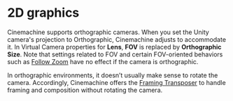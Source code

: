 # 2D graphics

Cinemachine supports orthographic cameras. When you set the Unity camera's projection to Orthographic, Cinemachine adjusts to accommodate it.  In Virtual Camera properties for __Lens__, __FOV__ is replaced by __Orthographic Size__.  Note that settings related to FOV and certain FOV-oriented behaviors such as [Follow Zoom](CinemachineFollowZoom.html) have no effect if the camera is orthographic.

In orthographic environments, it doesn’t usually make sense to rotate the camera.  Accordingly, Cinemachine offers the [Framing Transposer](CinemachineBodyFramingTransposer.html) to handle framing and composition without rotating the camera.

